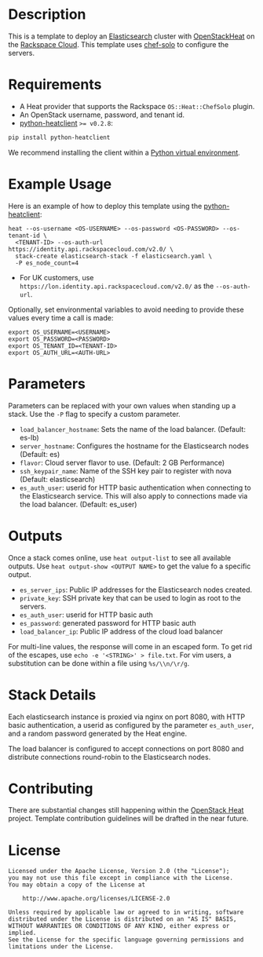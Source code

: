 Description
===========

This is a template to deploy an [Elasticsearch](http://www.elasticsearch.org/)
cluster with [OpenStackHeat](https://wiki.openstack.org/wiki/Heat) on the [Rackspace
Cloud](http://www.rackspace.com/cloud/). This template uses
[chef-solo](http://docs.opscode.com/chef_solo.html) to configure the servers.

Requirements
============
* A Heat provider that supports the Rackspace `OS::Heat::ChefSolo` plugin.
* An OpenStack username, password, and tenant id.
* [python-heatclient](https://github.com/openstack/python-heatclient) `>= v0.2.8`:

```bash
pip install python-heatclient
```

We recommend installing the client within a [Python virtual
environment](http://www.virtualenv.org/).

Example Usage
=============
Here is an example of how to deploy this template using the
[python-heatclient](https://github.com/openstack/python-heatclient):

```
heat --os-username <OS-USERNAME> --os-password <OS-PASSWORD> --os-tenant-id \
  <TENANT-ID> --os-auth-url https://identity.api.rackspacecloud.com/v2.0/ \
  stack-create elasticsearch-stack -f elasticsearch.yaml \
  -P es_node_count=4
```

* For UK customers, use `https://lon.identity.api.rackspacecloud.com/v2.0/` as
the `--os-auth-url`.

Optionally, set environmental variables to avoid needing to provide these
values every time a call is made:

```
export OS_USERNAME=<USERNAME>
export OS_PASSWORD=<PASSWORD>
export OS_TENANT_ID=<TENANT-ID>
export OS_AUTH_URL=<AUTH-URL>
```

Parameters
==========
Parameters can be replaced with your own values when standing up a stack. Use
the `-P` flag to specify a custom parameter.

* `load_balancer_hostname`: Sets the name of the load balancer. (Default: es-lb)
* `server_hostname`: Configures the hostname for the Elasticsearch nodes (Default: es)
* `flavor`: Cloud server flavor to use. (Default: 2 GB Performance)
* `ssh_keypair_name`: Name of the SSH key pair to register with nova (Default:
  elasticsearch)
* `es_auth_user`: userid for HTTP basic authentication when connecting to the
  Elasticsearch service. This will also apply to connections made via the
  load balancer. (Default: es_user)

Outputs
=======
Once a stack comes online, use `heat output-list` to see all available outputs.
Use `heat output-show <OUTPUT NAME>` to get the value fo a specific output.

* `es_server_ips`: Public IP addresses for the Elasticsearch nodes created.
* `private_key`: SSH private key that can be used to login as root to the servers.
* `es_auth_user`: userid for HTTP basic auth
* `es_password`: generated password for HTTP basic auth
* `load_balancer_ip`: Public IP address of the cloud load balancer

For multi-line values, the response will come in an escaped form. To get rid of
the escapes, use `echo -e '<STRING>' > file.txt`. For vim users, a substitution
can be done within a file using `%s/\\n/\r/g`.

Stack Details
=============
Each elasticsearch instance is proxied via nginx on port 8080, with HTTP basic
authentication, a userid as configured by the parameter `es_auth_user`, and
a random password generated by the Heat engine.

The load balancer is configured to accept connections on port 8080 and
distribute connections round-robin to the Elasticsearch nodes.

Contributing
============
There are substantial changes still happening within the [OpenStack
Heat](https://wiki.openstack.org/wiki/Heat) project. Template contribution
guidelines will be drafted in the near future.

License
=======
```
Licensed under the Apache License, Version 2.0 (the "License");
you may not use this file except in compliance with the License.
You may obtain a copy of the License at

    http://www.apache.org/licenses/LICENSE-2.0

Unless required by applicable law or agreed to in writing, software
distributed under the License is distributed on an "AS IS" BASIS,
WITHOUT WARRANTIES OR CONDITIONS OF ANY KIND, either express or implied.
See the License for the specific language governing permissions and
limitations under the License.
```
